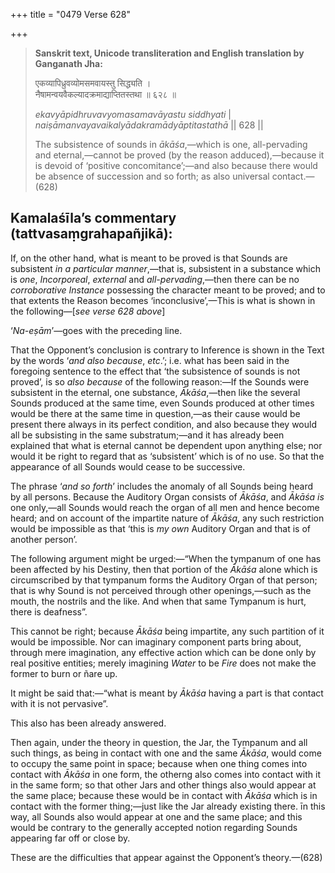 +++
title = "0479 Verse 628"

+++
> **Sanskrit text, Unicode transliteration and English translation by Ganganath Jha:** 
>
> एकव्यापिध्रुवव्योमसमवायस्तु सिद्ध्यति ।  
> नैषामन्वयवैकल्यादक्रमाद्याप्तितस्तथा ॥ ६२८ ॥ 
>
> *ekavyāpidhruvavyomasamavāyastu siddhyati* \|  
> *naiṣāmanvayavaikalyādakramādyāptitastathā* \|\| 628 \|\| 
>
> The subsistence of sounds in *ākāśa*,—which is one, all-pervading and eternal,—cannot be proved (by the reason adduced),—because it is devoid of ‘positive concomitance’;—and also because there would be absence of succession and so forth; as also universal contact.—(628)



## Kamalaśīla’s commentary (tattvasaṃgrahapañjikā):

If, on the other hand, what is meant to be proved is that Sounds are subsistent *in a particular manner*,—that is, subsistent in a substance which is *one*, *Incorporeal*, *external* and *all-pervading*,—then there can be no *corroborative Instance* possessing the character meant to be proved; and to that extents the Reason becomes ‘inconclusive’,—This is what is shown in the following—[*see verse 628 above*]

‘*Na-eṣām*’—goes with the preceding line.

That the Opponent’s conclusion is contrary to Inference is shown in the Text by the words ‘*and also because*, *etc*.’; i.e. what has been said in the foregoing sentence to the effect that ‘the subsistence of sounds is not proved’, is so *also because* of the following reason:—If the Sounds were subsistent in the eternal, one substance, *Ākāśa*,—then like the several Sounds produced at the same time, even Sounds produced at other times would be there at the same time in question,—as their cause would be present there always in its perfect condition, and also because they would all be subsisting in the same substratum;—and it has already been explained that what is eternal cannot be dependent upon anything else; nor would it be right to regard that as ‘subsistent’ which is of no use. So that the appearance of all Sounds would cease to be successive.

The phrase ‘*and so forth*’ includes the anomaly of all Sounds being heard by all persons. Because the Auditory Organ consists of *Ākāśa*, and *Ākāśa is* one only,—all Sounds would reach the organ of all men and hence become heard; and on account of the impartite nature of *Ākāśa*, any such restriction would be impossible as that ‘this is *my own* Auditory Organ and that is of another person’.

The following argument might be urged:—“When the tympanum of one has been affected by his Destiny, then that portion of the *Ākāśa* alone which is circumscribed by that tympanum forms the Auditory Organ of that person; that is why Sound is not perceived through other openings,—such as the mouth, the nostrils and the like. And when that same Tympanum is hurt, there is deafness”.

This cannot be right; because *Ākāśa* being impartite, any such partition of it would be impossible. Nor can imaginary component parts bring about, through mere imagination, any effective action which can be done only by real positive entities; merely imagining *Water* to be *Fire* does not make the former to burn or ñare up.

It might be said that:—“what is meant by *Ākāśa* having a part is that contact with it is not pervasive”.

This also has been already answered.

Then again, under the theory in question, the Jar, the Tympanum and all such things, as being in contact with one and the same *Ākāśa*, would come to occupy the same point in space; because when one thing comes into contact with *Ākāśa* in one form, the otherng also comes into contact with it in the same form; so that other Jars and other things also would appear at the same place; because these would be in contact with *Ākāśa* which is in contact with the former thing;—just like the Jar already existing there. īn this way, all Sounds also would appear at one and the same place; and this would be contrary to the generally accepted notion regarding Sounds appearing far off or close by.

These are the difficulties that appear against the Opponent’s theory.—(628)


